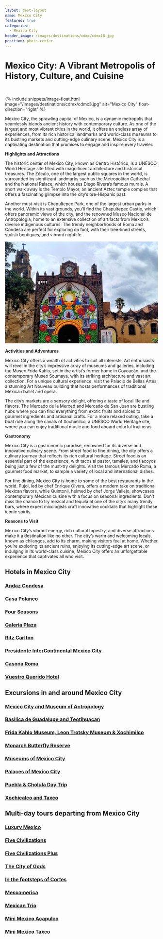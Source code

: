 ```yaml
---
layout: dest-layout
name: Mexico City
featured: true
categories:
  - Mexico-City
header_image: /images/destinations/cdmx/cdmx18.jpg
position: photo-center
---
```

# **Mexico City: A Vibrant Metropolis of History, Culture, and Cuisine**

&nbsp;

{% include snippets/image-float.html image="/images/destinations/cdmx/cdmx3.jpg" alt="Mexico City" float-direction="right" %}

Mexico City, the sprawling capital of Mexico, is a dynamic metropolis that seamlessly blends ancient history with contemporary culture. As one of the largest and most vibrant cities in the world, it offers an endless array of experiences, from its rich historical landmarks and world-class museums to its bustling markets and cutting-edge culinary scene. Mexico City is a captivating destination that promises to engage and inspire every traveler.

**Highlights and Attractions**

The historic center of Mexico City, known as Centro Histórico, is a UNESCO World Heritage site filled with magnificent architecture and historical treasures. The Zócalo, one of the largest public squares in the world, is surrounded by significant landmarks such as the Metropolitan Cathedral and the National Palace, which houses Diego Rivera’s famous murals. A short walk away is the Templo Mayor, an ancient Aztec temple complex that offers a fascinating glimpse into the city’s pre-Hispanic past.

Another must-visit is Chapultepec Park, one of the largest urban parks in the world. Within its vast grounds, you’ll find the Chapultepec Castle, which offers panoramic views of the city, and the renowned Museo Nacional de Antropología, home to an extensive collection of artifacts from Mexico’s diverse indigenous cultures. The trendy neighborhoods of Roma and Condesa are perfect for exploring on foot, with their tree-lined streets, stylish boutiques, and vibrant nightlife.

![Mexico City](/images/destinations/cdmx/cdmx19.jpg)

**Activities and Adventures**

Mexico City offers a wealth of activities to suit all interests. Art enthusiasts will revel in the city’s impressive array of museums and galleries, including the Museo Frida Kahlo, set in the artist’s former home in Coyoacán, and the contemporary Museo Soumaya, with its striking architecture and vast art collection. For a unique cultural experience, visit the Palacio de Bellas Artes, a stunning Art Nouveau building that hosts performances of traditional Mexican ballet and opera.

The city’s markets are a sensory delight, offering a taste of local life and flavors. The Mercado de la Merced and Mercado de San Juan are bustling hubs where you can find everything from exotic fruits and spices to gourmet ingredients and artisanal crafts. For a more relaxed outing, take a boat ride along the canals of Xochimilco, a UNESCO World Heritage site, where you can enjoy traditional music and food aboard colorful trajineras.

**Gastronomy**

Mexico City is a gastronomic paradise, renowned for its diverse and innovative culinary scene. From street food to fine dining, the city offers a culinary journey that reflects its rich cultural heritage. Street food is an essential part of the experience, with tacos al pastor, tamales, and tlacoyos being just a few of the must-try delights. Visit the famous Mercado Roma, a gourmet food market, to sample a variety of local and international dishes.

For fine dining, Mexico City is home to some of the best restaurants in the world. Pujol, led by chef Enrique Olvera, offers a modern take on traditional Mexican flavors, while Quintonil, helmed by chef Jorge Vallejo, showcases contemporary Mexican cuisine with a focus on seasonal ingredients. Don’t miss the chance to try mezcal and tequila at one of the city’s many trendy bars, where expert mixologists craft innovative cocktails that highlight these iconic spirits.

**Reasons to Visit**

Mexico City’s vibrant energy, rich cultural tapestry, and diverse attractions make it a destination like no other. The city’s warm and welcoming locals, known as chilangos, add to its charm, making visitors feel at home. Whether you’re exploring its ancient ruins, enjoying its cutting-edge art scene, or indulging in its world-class cuisine, Mexico City offers an unforgettable experience that captivates all who visit.

## Hotels in Mexico City

<section class='grid'>

<div class="col-3_sm-4_xs-6 padded-1">
    <a href="/hotels/andazcondesa">
        <div class="bg-image square" style="background-image:url('/images/hotels/andazcondesa/andazcondesa6.jpg')">  </div>
        <h3 class='center'>Andaz Condesa</h3>        
    </a>  
</div>

<div class="col-3_sm-4_xs-6 padded-1">
    <a href="/hotels/casapolanco">
        <div class="bg-image square" style="background-image:url('/images/hotels/casapolanco/casapolanco9.jpg')">  </div>
        <h3 class='center'>Casa Polanco</h3>        
    </a>  
</div>

<div class="col-3_sm-4_xs-6 padded-1">
    <a href="/hotels/fourseasons">
        <div class="bg-image square" style="background-image:url('/images/hotels/fourseasonsmex/fourseasonsmex2.jpg')">  </div>
        <h3 class='center'>Four Seasons</h3>        
    </a>  
</div>

<div class="col-3_sm-4_xs-6 padded-1">
    <a href="/hotels/galeriaplaza">
        <div class="bg-image square" style="background-image:url('/images/hotels/galeriaplaza/galeriaplaza1.png')">  </div>
        <h3 class='center'>Galeria Plaza</h3>        
    </a>  
</div>

<div class="col-3_sm-4_xs-6 padded-1">
    <a href="/hotels/ritzcdmx">
        <div class="bg-image square" style="background-image:url('/images/hotels/ritzcdmx/ritz9.jpg')">  </div>
        <h3 class='center'>Ritz Carlton</h3>        
    </a>  
</div>

<div class="col-3_sm-4_xs-6 padded-1">
    <a href="/hotels/presintercon">
        <div class="bg-image square" style="background-image:url('/images/hotels/presidentecdmx/presinter4.webp')"></div>
        <h3 class="center">Presidente InterContinental Mexico City</h3>
    </a>
</div>

<div class="col-3_sm-4_xs-6 padded-1">
    <a href="/hotels/casona">
        <div class="bg-image square" style="background-image:url('/images/hotels/casonaroma/casonaroma1.jpg')"></div>
        <h3 class="center">Casona Roma</h3>
    </a>
</div>

<div class="col-3_sm-4_xs-6 padded-1">
    <a href="/hotels/vuestro">
        <div class="bg-image square" style="background-image:url('/images/hotels/vuestro/vuestro3.jpg')"></div>
        <h3 class="center">Vuestro Querido Hotel</h3>
    </a>
</div>


</section>


## Excursions in and around Mexico City

<section class='grid'>
<div class="col-3_sm-4_xs-6 padded-1">
    <a href="/excursions/antropologiaexc">
        <div class="bg-image square" style="background-image:url('/images/destinations/cdmx/cdmx4.jpg')">  </div>
        <h3 class='center'>Mexico City and Museum of Antropology</h3>        
    </a>  
</div>

<div class="col-3_sm-4_xs-6 padded-1">
    <a href="/excursions/basilicateotiexc">
        <div class="bg-image square" style="background-image:url('/images/destinations/cdmx/cdmx6.jpg')">  </div>
        <h3 class='center'>Basilica de Guadalupe and Teotihuacan </h3>        
    </a>  
</div>

<div class="col-3_sm-4_xs-6 padded-1">
    <a href="/excursions/fridaxochiexc">
        <div class="bg-image square" style="background-image:url('/images/destinations/cdmx/cdmx13.jpg')">  </div>
        <h3 class='center'>Frida Kahlo Museum, Leon Trotsky Museum & Xochimilco </h3>        
    </a>  
</div>

<div class="col-3_sm-4_xs-6 padded-1">
    <a href="/excursions/monarchexc">
        <div class="bg-image square" style="background-image:url('/images/destinations/cdmx/cdmx14.jpg')">  </div>
        <h3 class='center'>Monarch Butterfly Reserve </h3>        
    </a>  
</div>

<div class="col-3_sm-4_xs-6 padded-1">
    <a href="/excursions/museumsexc">
        <div class="bg-image square" style="background-image:url('/images/destinations/cdmx/cdmx15.jpg')">  </div>
        <h3 class='center'>Museums of Mexico City </h3>        
    </a>  
</div>

<div class="col-3_sm-4_xs-6 padded-1">
    <a href="/excursions/palacesexc">
        <div class="bg-image square" style="background-image:url('/images/destinations/cdmx/cdmx10.jpg')">  </div>
        <h3 class='center'>Palaces of Mexico City</h3>        
    </a>  
</div>

<div class="col-3_sm-4_xs-6 padded-1">
    <a href="/excursions/pueblacholexc">
        <div class="bg-image square" style="background-image:url('/images/destinations/puebla/puebla4.jpg')">  </div>
        <h3 class='center'>Puebla & Cholula Day Trip</h3>        
    </a>  
</div>

<div class="col-3_sm-4_xs-6 padded-1">
    <a href="/excursions/xochitaxcoexc">
        <div class="bg-image square" style="background-image:url('/images/destinations/cdmx/taxco.jpg')">  </div>
        <h3 class='center'>Xochicalco and Taxco</h3>        
    </a>  
</div>

</section>

## Multi-day tours departing from Mexico City

<section class='grid'>

<div class="col-3_sm-4_xs-6 padded-1">
        <a href="/tours/luxurymexico">
            <div class="bg-image square" style="background-image:url('/images/hotels/banyanpuebla/banyanpue3.webp')">  </div>
            <h3 class='center'>Luxury Mexico</h3>        
        </a>  
    </div>





<div class="col-3_sm-4_xs-6 padded-1">
    <a href="/tours/5civilazations">
        <div class="bg-image square" style="background-image:url('/images/destinations/cdmx/cdmx10.jpg')">  </div>
        <h3 class='center'>Five Civilizations</h3>        
    </a>  
</div>

<div class="col-3_sm-4_xs-6 padded-1">
    <a href="/tours/5civilplus">
        <div class="bg-image square" style="background-image:url('/images/destinations/palenque/palenque7.jpg')">  </div>
        <h3 class='center'>Five Civilizations Plus</h3>        
    </a>  
</div>

<div class="col-3_sm-4_xs-6 padded-1">
    <a href="/tours/citygods">
        <div class="bg-image square" style="background-image:url('/images/destinations/yucatan/yucatan1.jpg')">  </div>
        <h3 class='center'>The City of Gods</h3>        
    </a>  
</div>

<div class="col-3_sm-4_xs-6 padded-1">
    <a href="/tours/cortes">
        <div class="bg-image square" style="background-image:url('/images/destinations/bacalar/bacalar5.jpg')">  </div>
        <h3 class='center'>In the footsteps of Cortes</h3>        
    </a>  
</div>

<div class="col-3_sm-4_xs-6 padded-1">
    <a href="/tours/mesoamerica">
        <div class="bg-image square" style="background-image:url('/images/destinations/palenque/palenque3.jpg')">  </div>
        <h3 class='center'>Mesoamerica</h3>        
    </a>  
</div>

<div class="col-3_sm-4_xs-6 padded-1">
    <a href="/tours/mexicantrio">
        <div class="bg-image square" style="background-image:url('/images/destinations/vallarta/puertovallarta5.jpg')">  </div>
        <h3 class='center'>Mexican Trio</h3>        
    </a>  
</div>

<div class="col-3_sm-4_xs-6 padded-1">
    <a href="/tours/minimexaca">
        <div class="bg-image square" style="background-image:url('/images/destinations/acapulco/acapulco1.jpg')">  </div>
        <h3 class='center'>Mini Mexico Acapulco</h3>        
    </a>  
</div>

<div class="col-3_sm-4_xs-6 padded-1">
    <a href="/tours/minimextaxco">
        <div class="bg-image square" style="background-image:url('/images/destinations/cdmx/cdmx6.jpg')">  </div>
        <h3 class='center'>Mini Mexico Taxco</h3>        
    </a>  
</div>



</section>